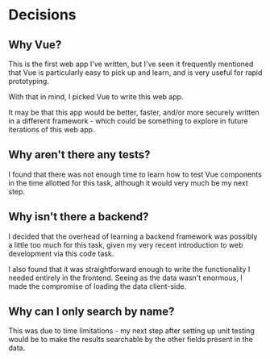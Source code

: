 # Decisions

## Why Vue?

This is the first web app I've written, but I've seen it frequently mentioned
that Vue is particularly easy to pick up and learn, and is very useful for
rapid prototyping.

With that in mind, I picked Vue to write this web app.

It may be that this app would be better, faster, and/or more securely written
in a different framework - which could be something to explore in future iterations
of this web app.

## Why aren't there any tests?

I found that there was not enough time to learn how to test Vue components
in the time allotted for this task, although it would very much be my next step.

## Why isn't there a backend?

I decided that the overhead of learning a backend framework was possibly a little
too much for this task, given my very recent introduction to web development via this
code task.

I also found that it was straightforward enough to write the functionality 
I needed entirely in the frontend. Seeing as the data wasn't enormous, 
I made the compromise of loading the data client-side.

## Why can I only search by name?

This was due to time limitations - my next step after setting up unit testing would
be to make the results searchable by the other fields present in the data.